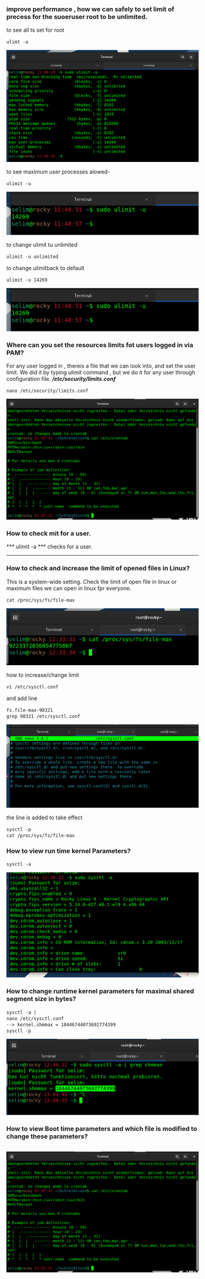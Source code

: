 ### improve performance , how we can safely to set limit of precess for the suoeruser root to be unlimited.

to see all ts set for root 
````
ulimt -a
````
![ulimit](images/ulimit.png)


to see maximum user processes alowed-
````
ulimit -u
````
![ulimit1](images/ulimit1.png)

to change ulimit tu unlimited
````
ulimit -u unlimited
````

 to change ulimitback to default 
````
ulimit -u 14269
````
![ulimit2](images/ulimit1.png)

### Where can you set the resources limits fot users logged in via PAM?
For any user logged in , thereis a file that we can look into, and set the user limit.
 We did it by typing ulimit command , but  we do it for any user through configuration file. 
 ***/etc/security/limits.conf*** 

````
nano /etc/security/limits.conf
````

![cronjob_format](images/crontab_1.png)

### How to check mit for a user.
*** ulimit -a *** checks for a user. 

-----
### How to check and increase the limit of opened files in Linux? 
This is a system-wide setting. 
Check the limit of open file in linux or maximum files we can open in linux fpr everyone.
````
cat /proc/sys/fs/file-max
````
![perf1](images/perf1.png)


how to increase/change limit
````
vi /etc/sysctl.conf
````
and add line 
````
fs.file-max-98321
grep 98321 /etc/sysctl.conf
````
![perf2](images/perf2.png)

the line is added 
to take effect
````
sysctl -p
cat /proc/sys/fs/file-max
````


### How to view run time kernel Parameters?

````
sysctl -a
````

![perf3](images/perf3.png)

### How to change runtime kernel parameters for maximal shared segment size in bytes? 

````
sysctl -a |
nano /etc/sysctl.conf
--> kernel.shmmax = 18446744073692774399
sysctl -p

````

![perf4](images/perf4.png)

### How to view Boot time parameters and which file is modified to change these parameters?

````

````

![cronjob_format](images/crontab_1.png)

